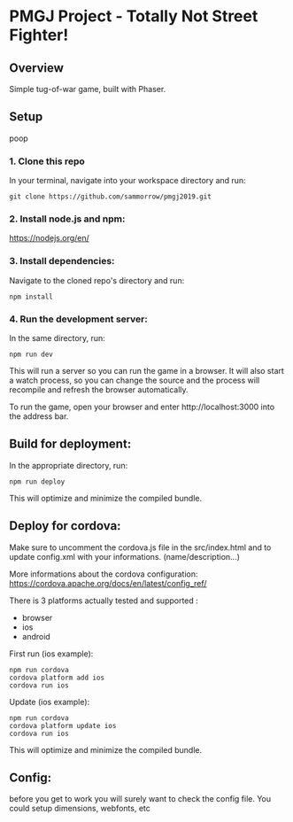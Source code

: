 # PMGJ Project - Totally Not Street Fighter!

## Overview

Simple tug-of-war game, built with Phaser.

## Setup
poop

### 1. Clone this repo

In your terminal, navigate into your workspace directory and run:

```git clone https://github.com/sammorrow/pmgj2019.git```

### 2. Install node.js and npm:

https://nodejs.org/en/

### 3. Install dependencies:

Navigate to the cloned repo's directory and run:

```npm install```

### 4. Run the development server:

In the same directory, run:

```npm run dev```

This will run a server so you can run the game in a browser. It will also start a watch process, so you can change the source and the process will recompile and refresh the browser automatically.

To run the game, open your browser and enter http://localhost:3000 into the address bar.

## Build for deployment:

In the appropriate directory, run:

```npm run deploy```

This will optimize and minimize the compiled bundle.

## Deploy for cordova:

Make sure to uncomment the cordova.js file in the src/index.html and to update config.xml with your informations. (name/description...)

More informations about the cordova configuration:
https://cordova.apache.org/docs/en/latest/config_ref/

There is 3 platforms actually tested and supported : 
- browser
- ios
- android

First run (ios example):

```
npm run cordova
cordova platform add ios
cordova run ios
```

Update (ios example):

```
npm run cordova
cordova platform update ios
cordova run ios
```

This will optimize and minimize the compiled bundle.

## Config:
before you get to work you will surely want to check the config file. You could setup dimensions, webfonts, etc